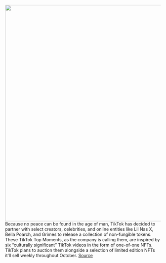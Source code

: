 <img src='https://cdn.vox-cdn.com/thumbor/Aj38VxdC1GinR2FyKa8dS27qQzg=/0x0:2760x1983/1200x800/filters:focal(1101x468:1541x908)/cdn.vox-cdn.com/uploads/chorus_image/image/69934188/1340301664.0.jpg' width='700px' /><br/>
Because no peace can be found in the age of man, TikTok has decided to partner with select creators, celebrities, and online entities like Lil Nas X, Bella Poarch, and Grimes to release a collection of non-fungible tokens. These TikTok Top Moments, as the company is calling them, are inspired by six “culturally significant” TikTok videos in the form of one-of-one NFTs. TikTok plans to auction them alongside a selection of limited edition NFTs it'll sell weekly throughout October.
<a href='https://www.theverge.com/2021/9/30/22702871/lil-nas-x-tiktok-top-moments-nfts-auction'> Source <a/>